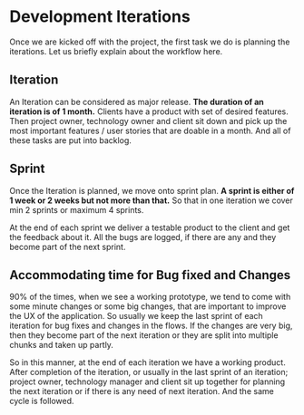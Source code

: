 # Development Iterations
Once we are kicked off with the project, the first task we do is planning the iterations. Let us briefly explain about the workflow here. 

## Iteration
An Iteration can be considered as major release. **The duration of an iteration is of 1 month.**
Clients have a product with set of desired features. Then project owner, technology owner and client sit down and pick up the most important features / user stories that are doable in a month. And all of these tasks are put into backlog. 

## Sprint
Once the Iteration is planned, we move onto sprint plan. **A sprint is either of 1 week or 2 weeks but not more than that.** So that in one iteration we cover min 2 sprints or maximum 4 sprints.

At the end of each sprint we deliver a testable product to the client and get the feedback about it. All the bugs are logged, if there are any and they become part of the next sprint. 

## Accommodating time for Bug fixed and Changes
90% of the times, when we see a working prototype, we tend to come with some minute changes or some big changes, that are important to improve the UX of the application. So usually we keep the last sprint of each iteration for bug fixes and changes in the flows. If the changes are very big, then they become part of the next iteration or they are split into multiple chunks and taken up partly.

So in this manner, at the end of each iteration we have a working product. After completion of the iteration, or usually in the last sprint of an iteration; project owner, technology manager and client sit up together for planning the next iteration or if there is any need of next iteration. And the same cycle is followed.

